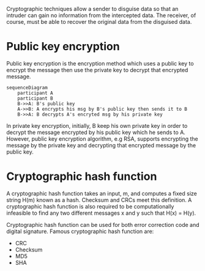 Cryptographic techniques allow a sender to disguise data so that an intruder can gain no information from the intercepted data. The receiver, of course, must be able to recover the original data from the disguised data.

# Public key encryption
Public key encryption is the encryption method which uses a public key to encrypt the message then use the private key to decrypt that encrypted message.

```mermaid
sequenceDiagram
    participant A
    participant B 
    B->>A: B's public key
    A->>B: A encrypts his msg by B's public key then sends it to B
    B->>A: B decrypts A's encryted msg by his private key
```
In private key encryption, initially, B keep his own private key in order to decrypt the message encrypted by his public key which he sends to A. However, public key encryption algorithm, e.g RSA, supports encrypting the message by the private key and decrypting that encrypted message by the public key.

# Cryptographic hash function
A cryptographic hash function takes an input, m, and computes a fixed size string H(m) known as a hash. Checksum and CRCs meet this definition. A cryptographic hash function is also required to be computationally infeasible to find any two different messages x and y such that H(x) = H(y).

Cryptographic hash function can be used for both error correction code and digital signature. Famous cryptographic hash function are:
* CRC
* Checksum
* MD5
* SHA
